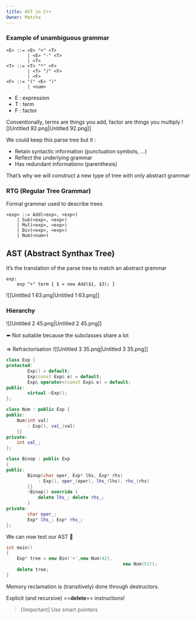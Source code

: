 ```yaml
---
title: AST in C++
Owner: Matcha
---
```

  
### Example of unambiguous grammar
```BNF
<E> ::= <E> "+" <T>
		| <E> "-" <T>
		| <T>
<T> ::= <T> "*" <F>
		| <T> "/" <F>
		| <F>
<F> ::= "(" <E> ")"
		| <num>
```
- E : expression
- T : term
- F : factor
  
Conventionally, terms are things you add, factor are things you multiply
![[Untitled 92.png|Untitled 92.png]]

  
  
We could keep this parse tree but it :
- Retain syntactic information (punctuation symbols, …)
- Reflect the underlying grammar
- Has redundant informationo (parenthesis)
  
That’s why we will construct a new type of tree with only abstract grammar
  
### RTG (Regular Tree Grammar)
Formal grammar used to describe trees
```BNF
<exp> ::= Add(<exp>, <exp>)
	| Sub(<exp>, <exp>)
	| Mul(<exp>, <exp>)
	| Div(<exp>, <exp>)
	| Num(<num>)
```
  
## AST (Abstract Synthax Tree)
It’s the translation of the parse tree to match an abstract grammar
```BNF
exp:
	exp "+" term { $ = new Add($1, $3); }
```
![[Untitled 1 63.png|Untitled 1 63.png]]

  
### Hierarchy
![[Untitled 2 45.png|Untitled 2 45.png]]

⬅️ Not suitable because the subclasses share a lot
  
$\Longrightarrow$ Refractorisation
![[Untitled 3 35.png|Untitled 3 35.png]]

```C++
class Exp {
protected:
		Exp() = default;
		Exp(const Exp& e) = default;
		Exp& operator=(const Exp& e) = default;
public:
		virtual ~Exp();
};
```
```C++
class Num : public Exp {
public:
	Num(int val)
		: Exp(), val_(val)
	{}
private:
	int val_;
};
```
  
```C++
class Binop : public Exp
{
public:
		Binop(char oper, Exp* lhs, Exp* rhs)
			: Exp(), oper_(oper), lhs_(lhs), rhs_(rhs)
		{}
		~Binop() override {
			delete lhs_; delete rhs_;
		}
private:
		char oper_;
		Exp* lhs_; Exp* rhs_;
};
```
  
  
We can now test our AST 🎉
```C++
int main()
{
	Exp* tree = new Bin('+',new Num(42),
											new Num(51));
	delete tree;
}
```
Memory reclamation is (transitively) done through destructors.
  
Explicit (and recursive) ==**delete**== instructions!
  

> [!important] Use smart pointers